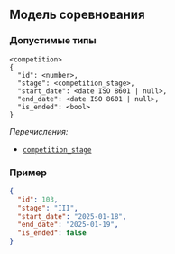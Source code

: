 ## Модель соревнования

### Допустимые типы

```
<competition>
{
  "id": <number>,
  "stage": <competition_stage>,
  "start_date": <date ISO 8601 | null>,
  "end_date": <date ISO 8601 | null>,
  "is_ended": <bool>
}
```

_Перечисления:_

- [`competition_stage`](../enums/competition_stage.md)

### Пример

```json
{
  "id": 103,
  "stage": "III",
  "start_date": "2025-01-18",
  "end_date": "2025-01-19",
  "is_ended": false
}
```
